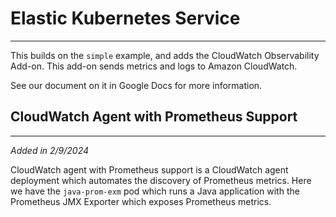 # Elastic Kubernetes Service
---

This builds on the `simple` example, and adds the CloudWatch Observability Add-on.
This add-on sends metrics and logs to Amazon CloudWatch.

See our document on it in Google Docs for more information.


## CloudWatch Agent with Prometheus Support
---
_Added in 2/9/2024_

CloudWatch agent with Prometheus support is a CloudWatch agent deployment which automates the discovery
of Prometheus metrics.
Here we have the `java-prom-exm` pod which runs a Java application with the Prometheus JMX Exporter which 
exposes Prometheus metrics. 

